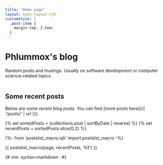 ```yaml
---
title: "Home page"
layout: base-layout.njk
customStyle: |
  .post-item {
    margin-top: 2.5em;
  }
---
```


# Phlummox's blog

Random posts and musings. Usually on software development or computer science–related
topics.
<br><br>

## Some recent posts

Below are some recent blog posts. You can find [more posts here]({{ '/posts/' | url }}).

{% set sortedPosts = (collections.post | sortByDate | reverse) %}
{% set recentPosts = sortedPosts.slice(0,2) %}

{%- from 'postslist_macro.njk' import postslist_macro -%}

{{ postslist_macro(page, recentPosts, 'h3') }}

<a class="icon pages-icon" href="{{ '/posts/' | url }}" rel="next" aria-label="more posts" >
    <i class="fa fa-arrow-right"></i>
</a>

{# vim: syntax=markdown :
#}
